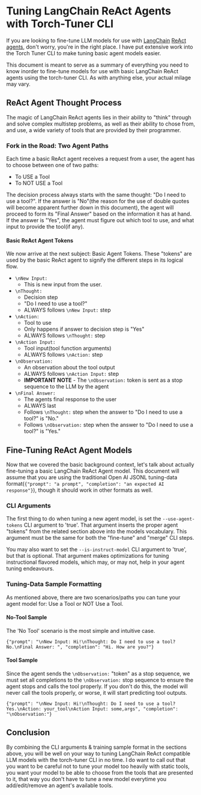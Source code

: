 # Tuning LangChain ReAct Agents with Torch-Tuner CLI

If you are looking to fine-tune LLM models for use with [LangChain](https://www.langchain.com/) 
[ReAct agents](https://python.langchain.com/v0.1/docs/modules/agents/agent_types/react/),
don't worry, you're in the right place. I have put extensive work into the
Torch Tuner CLI to make tuning basic agent models easier. 

This document is meant to serve as a summary of everything you need to 
know inorder to fine-tune models for use with basic LangChain ReAct agents using the torch-tuner CLI.
As with anything else, your actual milage may vary.

## ReAct Agent Thought Process

The magic of LangChain ReAct agents lies in their ability to "think" 
through and solve complex multistep problems, as well as their ability
to chose from, and use, a wide variety of tools that are provided by their
programmer.

### Fork in the Road: Two Agent Paths

Each time a basic ReAct agent receives a request from a user,
the agent has to choose between one of two paths:

- To USE a Tool
- To NOT USE a Tool

The decision process always starts with the same thought: "Do I need to use a tool?".
If the answer is "No"(the reason for the use of double quotes will become apparent further down in this document),
the agent will proceed to form its "Final Answer" based on
the information it has at hand. If the answer is "Yes", the agent must figure out
which tool to use, and what input to provide the tool(if any).

#### Basic ReAct Agent Tokens

We now arrive at the next subject: Basic Agent Tokens. These "tokens" are used
by the basic ReAct agent to signify the different steps in its logical flow.

 - `\nNew Input:`
   - This is new input from the user.
 - `\nThought:`
   - Decision step
   - "Do I need to use a tool?"
   - ALWAYS follows `\nNew Input:` step
 - `\nAction:`
   - Tool to use 
   - Only happens if answer to decision step is "Yes"
   - ALWAYS follows `\nThought:` step
 - `\nAction Input:`
   - Tool input(tool function arguments)
   - ALWAYS follows `\nAction:` step
 - `\nObservation:`
   - An observation about the tool output
   - ALWAYS follows `\nAction Input:` step
   - **IMPORTANT NOTE** - The `\nObservation:` token is sent as a stop sequence to the LLM by the agent
 - `\nFinal Answer:`
   - The agents final response to the user
   - ALWAYS last
   - Follows `\nThought:` step when the answer to "Do I need to use a tool?" is "No."
   - Follows `\nObservation:` step when the answer to "Do I need to use a tool?" is "Yes."

## Fine-Tuning ReAct Agent Models

Now that we covered the basic background context, let's talk about actually fine-tuning 
a basic LangChain ReAct Agent model. This document will assume that you are using 
the traditional Open AI JSONL tuning-data format(`{"prompt": "a prompt", "completion": "an expected AI response"}`),
though it should work in other formats as well.

### CLI Arguments

The first thing to do when tuning a new agent model, is set the `--use-agent-tokens` CLI argument to
'true'. That argument inserts the proper agent "tokens" from the related section above into
the models vocabulary. This argument must be the same for both the "fine-tune" and "merge"
CLI steps.

You may also want to set the `--is-instruct-model` CLI argument to 'true', but that is optional.
That argument makes optimizations for tuning instructional flavored models, which may, or may not, help 
in your agent tuning endeavours.

### Tuning-Data Sample Formatting

As mentioned above, there are two scenarios/paths you can tune your 
agent model for: Use a Tool or NOT Use a Tool. 

#### No-Tool Sample

The 'No Tool' scenario is the most simple and intuitive case.

```JSONL
{"prompt": "\nNew Input: Hi!\nThought: Do I need to use a tool? No.\nFinal Answer: ", "completion": "Hi. How are you?"}
```

#### Tool Sample

Since the agent sends the `\nObservation:` "token" as a stop sequence, we must set
all completions to the `\nObservation:` stop sequence to ensure the agent
stops and calls the tool properly. If you don't do this, the model will never 
call the tools properly, or worse, it will start predicting tool outputs.

```JSONL
{"prompt": "\nNew Input: Hi!\nThought: Do I need to use a tool? Yes.\nAction: your_tool\nAction Input: some,args", "completion": "\nObservation:"}
```

## Conclusion

By combining the CLI arguments & training sample format in the sections above,
you will be well on your way to tuning LangChain ReAct compatible LLM models
with the torch-tuner CLI in no time. I do want to call out that you 
want to be careful not to tune your model too heavily with static tools, 
you want your model to be able to choose from the tools that are presented to it, that
way you don't have to tune a new model everytime you add/edit/remove an
agent's available tools.
